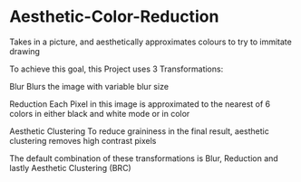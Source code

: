 # Aesthetic-Color-Reduction

Takes in a picture, and aesthetically approximates colours to try to immitate drawing

To achieve this goal, this Project uses 3 Transformations:

Blur Blurs the image with variable blur size

Reduction Each Pixel in this image is approximated to the nearest of 6 colors in either black and white mode or in color

Aesthetic Clustering To reduce graininess in the final result, aesthetic clustering removes high contrast pixels

The default combination of these transformations is Blur, Reduction and lastly Aesthetic Clustering (BRC)
